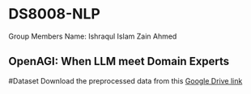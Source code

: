 # DS8008-NLP
Group Members
Name: Ishraqul Islam
      Zain Ahmed

## OpenAGI: When LLM meet Domain Experts
#Dataset
Download the preprocessed data from this [Google Drive link](https://drive.google.com/drive/folders/1AjT6y7qLIMxcmHhUBG5IE1_5SnCPR57e?usp=share_link)

